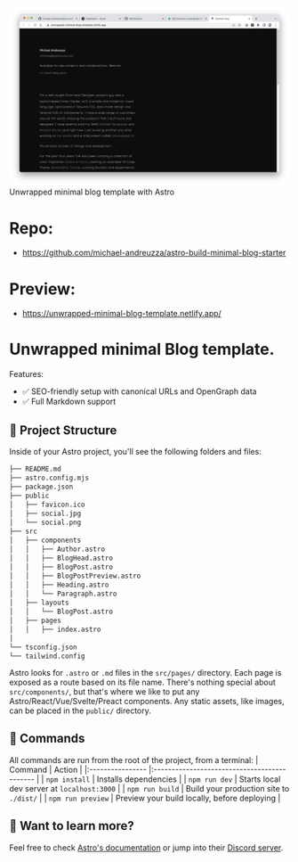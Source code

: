 ![Thumbnail](thumbnail.png) 
Unwrapped minimal blog template with Astro
# Repo:
- https://github.com/michael-andreuzza/astro-build-minimal-blog-starter
# Preview:
- https://unwrapped-minimal-blog-template.netlify.app/
# Unwrapped minimal Blog template.
Features:
- ✅ SEO-friendly setup with canonical URLs and OpenGraph data
- ✅ Full Markdown support
## 🚀 Project Structure
Inside of your Astro project, you'll see the following folders and files:
```
├── README.md
├── astro.config.mjs
├── package.json
├── public
│   ├── favicon.ico
│   ├── social.jpg
│   └── social.png
├── src
│   ├── components
│   │   ├── Author.astro
│   │   ├── BlogHead.astro
│   │   ├── BlogPost.astro
│   │   ├── BlogPostPreview.astro
│   │   ├── Heading.astro
│   │   └── Paragraph.astro
│   ├── layouts
│   │   └── BlogPost.astro
│   ├── pages
│   │   ├── index.astro
│  
└── tsconfig.json  
└── tailwind.config
```
Astro looks for `.astro` or `.md` files in the `src/pages/` directory. Each page is exposed as a route based on its file name.
There's nothing special about `src/components/`, but that's where we like to put any Astro/React/Vue/Svelte/Preact components.
Any static assets, like images, can be placed in the `public/` directory.
## 🧞 Commands
All commands are run from the root of the project, from a terminal:
| Command           | Action                                       |
|:----------------  |:-------------------------------------------- |
| `npm install`     | Installs dependencies                        |
| `npm run dev`     | Starts local dev server at `localhost:3000`  |
| `npm run build`   | Build your production site to `./dist/`      |
| `npm run preview` | Preview your build locally, before deploying |
## 👀 Want to learn more?
Feel free to check [Astro's documentation](https://docs.astro.build) or jump into their [Discord server](https://astro.build/chat).